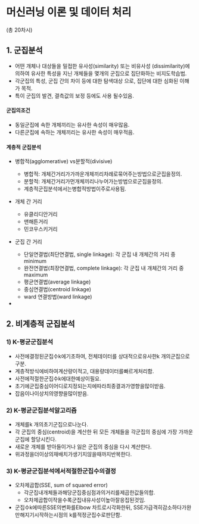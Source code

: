 # 머신러닝 이론 및 데이터 처리 

(총 20차시)







## 1. 군집분석 



- 어떤 개체나 대상들을 밀접한 유사성(similarity) 또는 비유사성 (dissimilarity)에 의하여 유사한 특성을 지닌 개체들을 몇개의 군집으로 집단화하는 비지도학습법.
- 각군집의 특성, 군집 간의 차이 등에 대한 탐색대상 으로,
  집단에 대한 심화된 이해가 목적.
- 특이 군집의 발견, 결측값의 보정 등에도 사용 될수있음.



#### 군집의조건

- 동일군집에 속한 개체끼리는 유사한 속성이 매우많음.
- 다른군집에 속하는 개체끼리는 유사한 속성이 매우적음.



#### 계층적 군집분석

- 병합적(agglomerative) vs분할적(divisive)
  - 병합적: 개체간거리가가까운개체끼리차례로묶어주는방법으로군집을정의.
  - 분할적: 개체간거리가먼개체끼리나누어가는방법으로군집을정의.
  - 계층적군집분석에서는병합적방법이주로사용됨.



- 개체 간 거리
  - 유클리디안거리
  - 맨해튼거리
  - 민코우스키거리
- 군집 간 거리
  - 단일연결법(최단연결법, single linkage): 각 군집 내 개체간의 거리 중 minimum
  - 완전연결법(최장연결법, complete linkage): 각 군집 내 개체간의 거리 중 maximum
  - 평균연결법(average linkage)
  - 중심연결법(centroid linkage)
  - ward 연결방법(ward linkage)
- 



## 2. 비계층적 군집분석 



### 1) K-평균군집분석

- 사전에결정된군집수k에기초하여, 전체데이터를 상대적으로유사한k 개의군집으로구분.
- 계층적방식에비하여계산량이적고, 대용량데이터를빠르게처리함.
- 사전에적절한군집수k에대한예상이필요.
- 초기에군집중심이어디로지정되는지에따라최종결과가영향을많이받음.
- 잡음이나이상치의영향을많이받음.





### 2) K-평균군집분석알고리즘

- 개체를k 개의초기군집으로나눈다.
- 각 군집의 중심(centroid)을 계산한 뒤 모든 개체들을  각군집의 중심에 가장 가까운 군집에 할당시킨다.
- 새로운 개체를 받아들이거나 잃은 군집의 중심을 다시 계산한다.
- 위과정을더이상의재배치가생기지않을때까지반복한다.

### 3) K-평균군집분석에서적절한군집수의결정

- 오차제곱합(SSE, sum of squared error)
  - 각군집내개체들과해당군집중심점과의거리를제곱한값들의합.
  - 오차제곱합이작을수록군집내유사성이높아잘응집된것임.
- 군집수k에따른SSE의변화를Elbow 차트로시각화한뒤,
  SSE가급격히감소하다가완만해지기시작하는시점의
  k를적정군집수로판단함.
